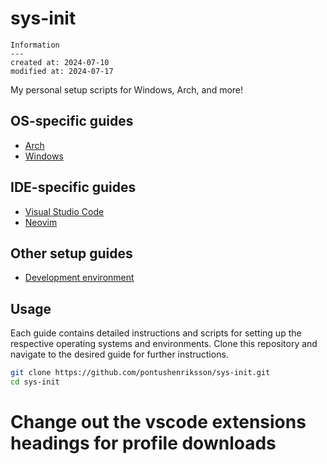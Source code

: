 # sys-init

```
Information
---
created at: 2024-07-10
modified at: 2024-07-17
```

My personal setup scripts for Windows, Arch, and more!

## OS-specific guides

- [Arch](_docs/arch.md)
- [Windows](_docs/windows.md)

## IDE-specific guides

- [Visual Studio Code](_docs/vscode.md)
- [Neovim](_docs/neovim.md)

## Other setup guides

- [Development environment](_docs/dev-environment.md)

## Usage

Each guide contains detailed instructions and scripts for setting up the respective operating systems and environments. Clone this repository and navigate to the desired guide for further instructions.

```bash
git clone https://github.com/pontushenriksson/sys-init.git
cd sys-init
```

# Change out the vscode extensions headings for profile downloads
